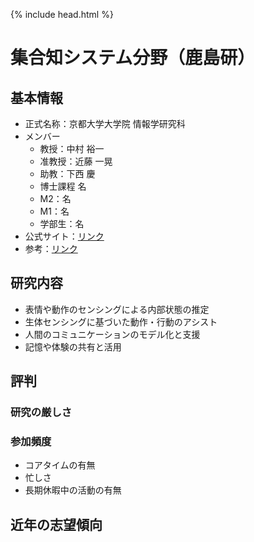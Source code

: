 {% include head.html %}
# 集合知システム分野（鹿島研）
## 基本情報
- 正式名称：京都大学大学院 情報学研究科 
- メンバー
  - 教授：中村 裕一
  - 准教授：近藤 一晃
  - 助教：下西 慶
  - 博士課程 名
  - M2：名
  - M1：名
  - 学部生：名
- 公式サイト：[リンク](http://www.ccm.media.kyoto-u.ac.jp/index-j.php)
- 参考：[リンク](https://www.s-im.t.kyoto-u.ac.jp/com/ja/information/laboratory/mm_media)

## 研究内容
- 表情や動作のセンシングによる内部状態の推定
- 生体センシングに基づいた動作・行動のアシスト
- 人間のコミュニケーションのモデル化と支援
- 記憶や体験の共有と活用

## 評判
### 研究の厳しさ

### 参加頻度
- コアタイムの有無
- 忙しさ
- 長期休暇中の活動の有無

## 近年の志望傾向